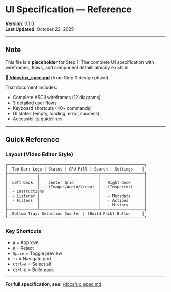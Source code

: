 # UI Specification — Reference

**Version**: 0.1.0  
**Last Updated**: October 22, 2025

---

## Note

This file is a **placeholder** for Step 1. The complete UI specification with wireframes, flows, and component details already exists in:

**📄 [/docs/ux_spec.md](/docs/ux_spec.md)** (from Step 0 design phase)

That document includes:
- Complete ASCII wireframes (12 diagrams)
- 3 detailed user flows
- Keyboard shortcuts (40+ commands)
- UI states (empty, loading, error, success)
- Accessibility guidelines

---

## Quick Reference

### Layout (Video Editor Style)

```
┌────────────────────────────────────────────────────────────┐
│  Top Bar: Logo | Status | GPU Pill | Search | Settings    │
├─────────────┬──────────────────────────┬───────────────────┤
│             │                          │                   │
│  Left Dock  │    Center Grid           │   Right Dock      │
│             │    (Images/Audio/Video)  │   (Inspector)     │
│  - Instructions                        │                   │
│  - Listener │                          │   - Metadata      │
│  - Filters  │                          │   - Actions       │
│             │                          │   - History       │
├─────────────┴──────────────────────────┴───────────────────┤
│  Bottom Tray: Selection Counter | [Build Pack] Button     │
└────────────────────────────────────────────────────────────┘
```

### Key Shortcuts

- `A` = Approve
- `R` = Reject
- `Space` = Toggle preview
- `↑↓` = Navigate grid
- `Ctrl+A` = Select all
- `Ctrl+B` = Build pack

---

**For full specification, see**: [/docs/ux_spec.md](/docs/ux_spec.md)
